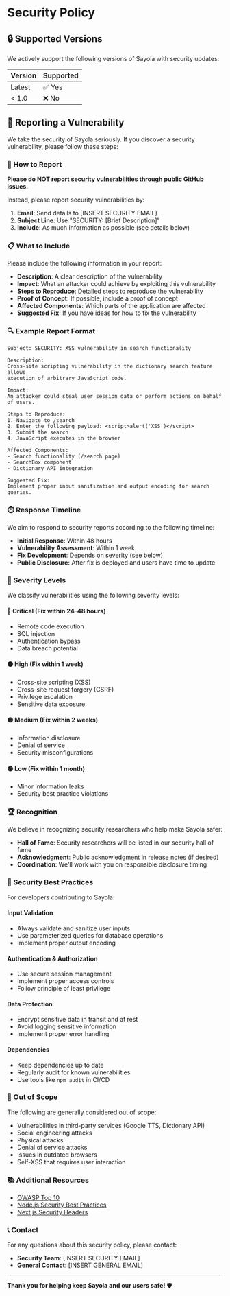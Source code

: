 # Security Policy

## 🔒 Supported Versions

We actively support the following versions of Sayola with security updates:

| Version | Supported          |
| ------- | ------------------ |
| Latest  | ✅ Yes             |
| < 1.0   | ❌ No              |

## 🚨 Reporting a Vulnerability

We take the security of Sayola seriously. If you discover a security vulnerability, please follow these steps:

### 📧 How to Report

**Please do NOT report security vulnerabilities through public GitHub issues.**

Instead, please report security vulnerabilities by:

1. **Email**: Send details to [INSERT SECURITY EMAIL]
2. **Subject Line**: Use "SECURITY: [Brief Description]"
3. **Include**: As much information as possible (see details below)

### 📋 What to Include

Please include the following information in your report:

- **Description**: A clear description of the vulnerability
- **Impact**: What an attacker could achieve by exploiting this vulnerability
- **Steps to Reproduce**: Detailed steps to reproduce the vulnerability
- **Proof of Concept**: If possible, include a proof of concept
- **Affected Components**: Which parts of the application are affected
- **Suggested Fix**: If you have ideas for how to fix the vulnerability

### 🔍 Example Report Format

```
Subject: SECURITY: XSS vulnerability in search functionality

Description:
Cross-site scripting vulnerability in the dictionary search feature allows 
execution of arbitrary JavaScript code.

Impact:
An attacker could steal user session data or perform actions on behalf of users.

Steps to Reproduce:
1. Navigate to /search
2. Enter the following payload: <script>alert('XSS')</script>
3. Submit the search
4. JavaScript executes in the browser

Affected Components:
- Search functionality (/search page)
- SearchBox component
- Dictionary API integration

Suggested Fix:
Implement proper input sanitization and output encoding for search queries.
```

### ⏱️ Response Timeline

We aim to respond to security reports according to the following timeline:

- **Initial Response**: Within 48 hours
- **Vulnerability Assessment**: Within 1 week
- **Fix Development**: Depends on severity (see below)
- **Public Disclosure**: After fix is deployed and users have time to update

### 🚨 Severity Levels

We classify vulnerabilities using the following severity levels:

#### 🔴 Critical (Fix within 24-48 hours)
- Remote code execution
- SQL injection
- Authentication bypass
- Data breach potential

#### 🟠 High (Fix within 1 week)
- Cross-site scripting (XSS)
- Cross-site request forgery (CSRF)
- Privilege escalation
- Sensitive data exposure

#### 🟡 Medium (Fix within 2 weeks)
- Information disclosure
- Denial of service
- Security misconfigurations

#### 🟢 Low (Fix within 1 month)
- Minor information leaks
- Security best practice violations

### 🏆 Recognition

We believe in recognizing security researchers who help make Sayola safer:

- **Hall of Fame**: Security researchers will be listed in our security hall of fame
- **Acknowledgment**: Public acknowledgment in release notes (if desired)
- **Coordination**: We'll work with you on responsible disclosure timing

### 🔐 Security Best Practices

For developers contributing to Sayola:

#### Input Validation
- Always validate and sanitize user inputs
- Use parameterized queries for database operations
- Implement proper output encoding

#### Authentication & Authorization
- Use secure session management
- Implement proper access controls
- Follow principle of least privilege

#### Data Protection
- Encrypt sensitive data in transit and at rest
- Avoid logging sensitive information
- Implement proper error handling

#### Dependencies
- Keep dependencies up to date
- Regularly audit for known vulnerabilities
- Use tools like `npm audit` in CI/CD

### 🚫 Out of Scope

The following are generally considered out of scope:

- Vulnerabilities in third-party services (Google TTS, Dictionary API)
- Social engineering attacks
- Physical attacks
- Denial of service attacks
- Issues in outdated browsers
- Self-XSS that requires user interaction

### 📚 Additional Resources

- [OWASP Top 10](https://owasp.org/www-project-top-ten/)
- [Node.js Security Best Practices](https://nodejs.org/en/docs/guides/security/)
- [Next.js Security Headers](https://nextjs.org/docs/advanced-features/security-headers)

### 📞 Contact

For any questions about this security policy, please contact:
- **Security Team**: [INSERT SECURITY EMAIL]
- **General Contact**: [INSERT GENERAL EMAIL]

---

**Thank you for helping keep Sayola and our users safe!** 🛡️